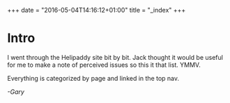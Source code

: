 +++
date = "2016-05-04T14:16:12+01:00"
title = "_index"
+++

# Intro

I went through the Helipaddy site bit by bit. Jack thought it would be useful for me to make a note of perceived issues so this it that list. YMMV.

Everything is categorized by page and linked in the top nav.

*-Gary*

